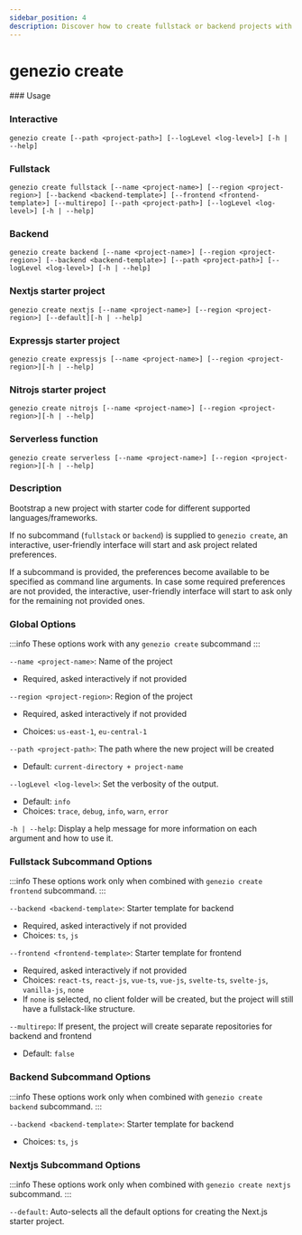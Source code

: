 ```yaml
---
sidebar_position: 4
description: Discover how to create fullstack or backend projects with the genezio create command, using various supported templates
---
```


# genezio create

<head>
  <title>genezio create CLI Command | Genezio Documentation</title>
</head>
### Usage

### Interactive

`genezio create [--path <project-path>] [--logLevel <log-level>] [-h | --help]`

### Fullstack

`genezio create fullstack [--name <project-name>] [--region <project-region>] [--backend <backend-template>] [--frontend <frontend-template>] [--multirepo] [--path <project-path>] [--logLevel <log-level>] [-h | --help]`

### Backend

`genezio create backend [--name <project-name>] [--region <project-region>] [--backend <backend-template>] [--path <project-path>] [--logLevel <log-level>] [-h | --help]`

### Nextjs starter project

`genezio create nextjs [--name <project-name>] [--region <project-region>] [--default][-h | --help]`

### Expressjs starter project

`genezio create expressjs [--name <project-name>] [--region <project-region>][-h | --help]`

### Nitrojs starter project

`genezio create nitrojs [--name <project-name>] [--region <project-region>][-h | --help]`

### Serverless function

`genezio create serverless [--name <project-name>] [--region <project-region>][-h | --help]`

### Description

Bootstrap a new project with starter code for different supported languages/frameworks.

If no subcommand (`fullstack` or `backend`) is supplied to `genezio create`, an interactive, user-friendly interface will start and ask project related preferences.

If a subcommand is provided, the preferences become available to be specified as command line arguments. In case some required preferences are not provided, the interactive, user-friendly interface will start to ask only for the remaining not provided ones.

### Global Options

<!-- :::info -->

:::info
These options work with any `genezio create` subcommand
:::

<!-- ::: -->
`--name <project-name>`: Name of the project
- Required, asked interactively if not provided

`--region <project-region>`: Region of the project
- Required, asked interactively if not provided
  
- Choices: `us-east-1`, `eu-central-1`
  
`--path <project-path>`: The path where the new project will be created

- Default: `current-directory + project-name`

`--logLevel <log-level>`: Set the verbosity of the output.

- Default: `info`
- Choices: `trace`, `debug`, `info`, `warn`, `error`

`-h | --help`: Display a help message for more information on each argument and how to use it.

### Fullstack Subcommand Options

<!-- :::info -->

:::info
These options work only when combined with `genezio create frontend` subcommand.
:::

<!-- ::: -->

`--backend <backend-template>`: Starter template for backend

- Required, asked interactively if not provided
- Choices: `ts`, `js`

`--frontend <frontend-template>`: Starter template for frontend

- Required, asked interactively if not provided
- Choices: `react-ts`, `react-js`, `vue-ts`, `vue-js`, `svelte-ts`, `svelte-js`, `vanilla-js`, `none`
- If `none` is selected, no client folder will be created, but the project will still have a fullstack-like structure.

`--multirepo`: If present, the project will create separate repositories for backend and frontend

- Default: `false`

### Backend Subcommand Options

<!-- :::info -->

:::info
These options work only when combined with `genezio create backend` subcommand.
:::

<!-- ::: -->

`--backend <backend-template>`: Starter template for backend

- Choices: `ts`, `js`

### Nextjs Subcommand Options

<!-- :::info -->

:::info
These options work only when combined with `genezio create nextjs` subcommand.
:::

<!-- ::: -->

`--default`: Auto-selects all the default options for creating the Next.js starter project.


